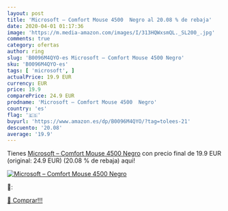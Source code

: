 ```yaml
---
layout: post
title: 'Microsoft – Comfort Mouse 4500  Negro al 20.08 % de rebaja'
date: 2020-04-01 01:17:36
image: 'https://m.media-amazon.com/images/I/313HQWxsmQL._SL200_.jpg'
comments: true
category: ofertas
author: ring
slug: 'B0096M4QYO-es Microsoft – Comfort Mouse 4500 Negro'
sku: 'B0096M4QYO-es'
tags: [ 'microsoft', ]
actualPrice: 19.9 EUR
currency: EUR
price: 19.9
comparePrice: 24.9 EUR
prodname: 'Microsoft – Comfort Mouse 4500  Negro'
country: 'es'
flag: '🇪🇸'
buyurl: 'https://www.amazon.es/dp/B0096M4QYO/?tag=tolees-21'
descuento: '20.08'
average: '19.9'
---
```


Tienes [Microsoft – Comfort Mouse 4500  Negro](https://www.amazon.es/dp/B0096M4QYO/?tag=tolees-21) con precio final de  19.9 EUR (original: 24.9 EUR) (20.08 %  de rebaja) aqui!

[![Microsoft – Comfort Mouse 4500  Negro](https://m.media-amazon.com/images/I/313HQWxsmQL._SL200_.jpg)](https://www.amazon.es/dp/B0096M4QYO/?tag=tolees-21)

🔎:


[🛒 Comprar!!!](https://www.amazon.es/dp/B0096M4QYO/?tag=tolees-21)
